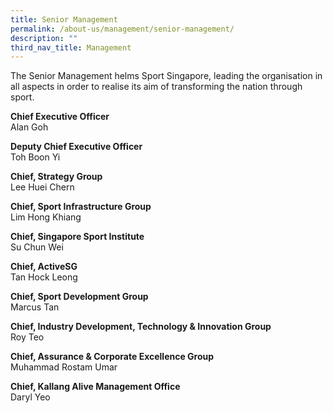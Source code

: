 ```yaml
---
title: Senior Management
permalink: /about-us/management/senior-management/
description: ""
third_nav_title: Management
---
```

The Senior Management helms Sport Singapore, leading the organisation in all aspects in order to realise its aim of transforming the nation through sport.

**Chief Executive Officer** 
<br>
Alan Goh

**Deputy Chief Executive Officer**
<br>
Toh Boon Yi

**Chief, Strategy Group**
<br>
Lee Huei Chern

**Chief, Sport Infrastructure Group**
<br>
Lim Hong Khiang

**Chief, Singapore Sport Institute**
<br>
Su Chun Wei

**Chief, ActiveSG**
<br>
Tan Hock Leong

**Chief, Sport Development Group**
<br>
Marcus Tan&nbsp;&nbsp;&nbsp;&nbsp;&nbsp;&nbsp;&nbsp;

**Chief, Industry Development, Technology &amp; Innovation Group**
<br>
Roy Teo

**Chief, Assurance &amp; Corporate Excellence Group**
<br>
Muhammad Rostam Umar

**Chief, Kallang Alive Management Office**
<br>
Daryl Yeo